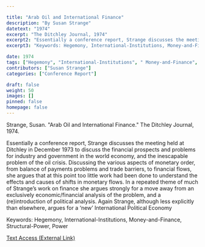 ```yaml
---

title: "Arab Oil and International Finance"
description: "By Susan Strange"
datetext: "1974"
excerpt: "The Ditchley Journal, 1974"
excerpt2: "Essentially a conference report, Strange discusses the meeting held at Ditchley in December 1973 to discuss the financial prospects and problems for industry and government in the world economy, and the inescapable problem of the oil crisis. Discussing the various aspects of monetary order, from balance of payments problems and trade barriers, to financial flows, she argues that at this point too little work had been done to understand the effects and causes of shifts in monetary flows. In a repeated theme of much of Strange’s work on finance she argues strongly for a move away from an exclusively economic/financial analysis of the problem, and a (re)introduction of political analysis. Again Strange, although less explicitly than elsewhere, argues for a ‘new’ International Political Economy."
excerpt3: "Keywords: Hegemony, International-Institutions, Money-and-Finance, Structural-Power, Power"

date: 1974
tags: ["Hegemony", "International-Institutions", " Money-and-Finance", "Structural-Power"]
contributors: ["Susan Strange"]
categories: ["Conference Report"]

draft: false
weight: 50
images: []
pinned: false
homepage: false
---
```


Strange, Susan. "Arab Oil and International Finance." The Ditchley Journal, 1974.

Essentially a conference report, Strange discusses the meeting held at Ditchley in December 1973 to discuss the financial prospects and problems for industry and government in the world economy, and the inescapable problem of the oil crisis. Discussing the various aspects of monetary order, from balance of payments problems and trade barriers, to financial flows, she argues that at this point too little work had been done to understand the effects and causes of shifts in monetary flows. In a repeated theme of much of Strange’s work on finance she argues strongly for a move away from an exclusively economic/financial analysis of the problem, and a (re)introduction of political analysis. Again Strange, although less explicitly than elsewhere, argues for a ‘new’ International Political Economy

Keywords: Hegemony, International-Institutions, Money-and-Finance, Structural-Power, Power

[Text Access (External Link)](Link)
